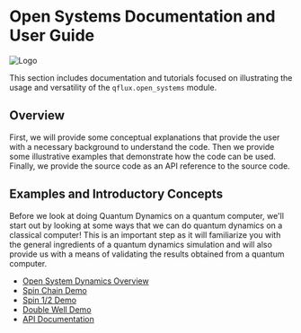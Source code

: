 # Open Systems Documentation and User Guide

![Logo](../../img/qflux-logo.png)

This section includes documentation and tutorials focused on illustrating the usage and versatility of the `qflux.open_systems` module. 

## Overview

First, we will provide some conceptual explanations that provide the user with a necessary background to understand the code. Then we provide some illustrative examples that demonstrate how the code can be used. Finally, we provide the source code as an API reference to the source code.

## Examples and Introductory Concepts 

Before we look at doing Quantum Dynamics on a quantum computer, we'll start out by looking at some ways that we can do quantum dynamics on a classical computer! This is an important step as it will familiarize you with the general ingredients of a quantum dynamics simulation and will also provide us with a means of validating the results obtained from a quantum computer.

- [Open System Dynamics Overview](basics.md)
- [Spin Chain Demo](spinchainOpen.md)
- [Spin 1/2 Demo](spinhalfOpen.md)
- [Double Well Demo](DoubleWellOpen.md)
- [API Documentation](os_api.md)
